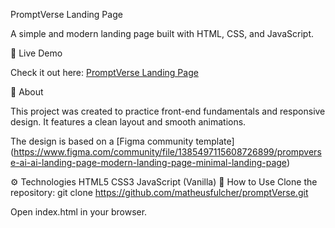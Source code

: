 PromptVerse Landing Page



A simple and modern landing page built with HTML, CSS, and JavaScript.

🔗 Live Demo

Check it out here: [PromptVerse Landing Page](https://prompt-verse-ai.vercel.app/)

🧠 About



This project was created to practice front-end fundamentals and responsive design.
It features a clean layout and smooth animations.




The design is based on a [Figma community template] (https://www.figma.com/community/file/1385497115608726899/prompverse-ai-ai-landing-page-modern-landing-page-minimal-landing-page)

⚙️ Technologies
HTML5
CSS3
JavaScript (Vanilla)
📂 How to Use
Clone the repository:
git clone https://github.com/matheusfulcher/promptVerse.git

Open index.html in your browser.